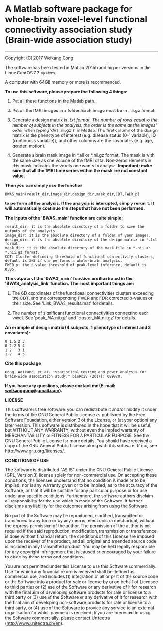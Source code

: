 # A Matlab software package for whole-brain voxel-level functional connectivity association study (Brain-wide association study)

 - - - - - - - - - - - - - - - - - - - - - - - - - - - - - - - - - - - - - - - - - - - - - - - - - - - - - - - - - - - -
Copyright (C) 2017 Weikang Gong

The software has been tested in Matlab 2015b and higher versions in the Linux CentOS 7.2 system.

A computer with 64GB memory or more is recommended.

**To use this software, please prepare the following 4 things:**

 1. Put all these functions in the Matlab path.

 2. Put all the fMRI images in a folder. Each image must be in .nii.gz format.
 
 3. Generate a design matrix in *.txt format. The number of rows equal to the number of subjects in the analysis, the order is the same as the images' order when typing 'dir('*.nii.gz')' in Matlab. The first column of the design matrix is the phenotype of interest (e.g. disease status (0-1 variable), IQ (continuous variable)), and other columns are the covariates (e.g. age, gender, motion).
 
 4. Generate a brain mask image in *.nii or *.nii.gz format. The mask is with the same size as one volume of the fMRI data. Non-zeros elements in this mask indicates the voxels one wants to analyse. **Important: make sure that all the fMRI time series within the mask are not constant value.**
 
 **Then you can simply use the function**
 ```
 BWAS_main(result_dir,image_dir,design_dir,mask_dir,CDT,FWER_p)
 ```
 **to perform all the analysis. If the analysis is interupted, simply rerun it. It will automatically continue the steps that have not been performed.**
 
 
 **The inputs of the 'BWAS_main' function are quite simple:**
 ```
result_dir: it is the absolute directory of a folder to save the outputs of the analysis.
image_dir: it is the absolute directory of a folder of your images.
design_dir: it is the absolute directory of the design matrix in *.txt format.
mask_dir: it is the absolute directory of the mask file in *.nii or *.nii.gz format.
CDT: Cluster-definding threshold of functional connectivity clusters, default is Z=5 if one performs a whole-brain analysis.
FWER_p: the p-value threshold of peak-level inference, default is 0.05.
 ```
 **The outputs of the 'BWAS_main' function are illustrated in the 'BWAS_analysis_link' function. The most important things are:**
 
 1. The 6D coordinates of the functional connectivities clusters exceeding the CDT, and the corresponding FWER and FDR corrected p-values of their size. See 'Link_BWAS_results.mat' for details.
 
 2. The number of significant functional connectivities connecting each voxel. See 'peak_MA.nii.gz' and 'cluster_MA.nii.gz' for details.
 
**An example of design matrix (4 subjects, 1 phenotype of interest and 3 covariates):**
```
0 1.5 2 3
0 2.2 5 4
1 2   3 1
1 2   4 5
```

**Cite this package**
```
Gong, Weikang, et al. "Statistical testing and power analysis for brain-wide association study." bioRxiv (2017): 089870.
```

**If you have any questions, please contact me (E-mail: weikanggong@gmail.com).**

**LICENSE**

This software is free software: you can redistribute it and/or modify it under the terms of the GNU General Public License as published by the Free Software Foundation, either version 3 of the License, or (at your option) any later version. This software is distributed in the hope that it will be useful, but WITHOUT ANY WARRANTY; without even the implied warranty of MERCHANTABILITY or FITNESS FOR A PARTICULAR PURPOSE. See the GNU General Public License for more details. You should have received a copy of the GNU General Public License along with this software. If not, see http://www.gnu.org/licenses/.



**CONDITIONS OF USE**

The Software is distributed "AS IS" under the GNU General Public License (GPL, Version 3) license solely for non-commercial use. On accepting these conditions, the licensee understand that no condition is made or to be implied, nor is any warranty given or to be implied, as to the accuracy of the Software, or that it will be suitable for any particular purpose or for use under any specific conditions. Furthermore, the software authors disclaim all responsibility for the use which is made of the Software. It further disclaims any liability for the outcomes arising from using the Software.

No part of the Software may be reproduced, modified, transmitted or transferred in any form or by any means, electronic or mechanical, without the express permission of the author. The permission of the author is not required if the said reproduction, modification, transmission or transference is done without financial return, the conditions of this License are imposed upon the receiver of the product, and all original and amended source code is included in any transmitted product. You may be held legally responsible for any copyright infringement that is caused or encouraged by your failure to abide by these terms and conditions.

You are not permitted under this License to use this Software commercially. Use for which any financial return is received shall be defined as commercial use, and includes (1) integration of all or part of the source code or the Software into a product for sale or license by or on behalf of Licensee to third parties or (2) use of the Software or any derivative of it for research with the final aim of developing software products for sale or license to a third party or (3) use of the Software or any derivative of it for research with the final aim of developing non-software products for sale or license to a third party, or (4) use of the Software to provide any service to an external organisation for which payment is received. If you are interested in using the Software commercially, please contact Unitectra (http://www.unitectra.ch/en).


